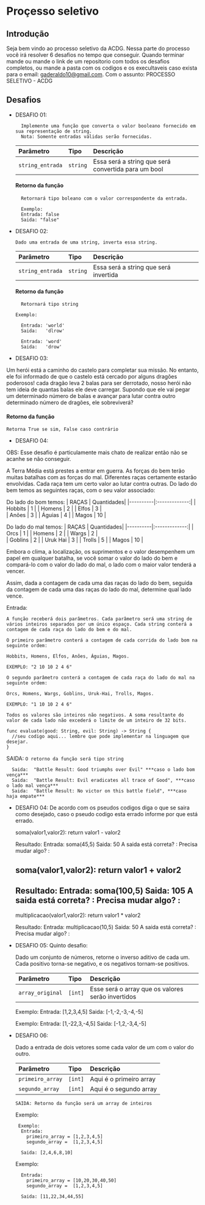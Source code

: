 # Proçesso seletivo

## Introdução
Seja bem vindo ao processo seletivo da ACDG. 
Nessa parte do processo você irá resolver 6 desafios no tempo que conseguir. 
Quando terminar mande ou mande o link de um repositorio com todos os desafios 
completos, ou mande a pasta com os codigos e os execultaveis
caso exista para o email: gaderaldo10@gmail.com. Com o assunto: PROCESSO SELETIVO - ACDG 

## Desafios

- DESAFIO 01: 

        Implemente uma função que converta o valor booleano fornecido em sua representação de string.
        Nota: Somente entradas válidas serão fornecidas.


    | Parâmetro   | Tipo       | Descrição                           |
    | :---------- | :--------- | :---------------------------------- |
    | `string_entrada` | `string` | Essa será a string que será convertida para um bool |

   #### Retorno da função

    ```http
      Retornará tipo boleano com o valor correspondente da entrada. 
    ```
        Exemplo:
        Entrada: false 
        Saida: "false"


- DESAFIO 02: 

      Dado uma entrada de uma string, inverta essa string.


    | Parâmetro   | Tipo       | Descrição                           |
    | :---------- | :--------- | :---------------------------------- |
    | `string_entrada` | `string` | Essa será a string que será invertida |

   #### Retorno da função
    ```http
      Retornará tipo string
    ```
      Exemplo:

        Entrada: 'world'
        Saida:   'dlrow'

        Entrada: 'word'
        Saida:   'drow'

- DESAFIO 03: 

Um herói está a caminho do castelo para completar sua missão. 
No entanto, ele foi informado de que o castelo está cercado por alguns dragões poderosos! cada dragão leva 2 balas para ser derrotado,
nosso herói não tem ideia de quantas balas ele deve carregar. Supondo que ele vai pegar um determinado número de balas e avançar para lutar contra
outro determinado número de dragões, ele sobreviverá?

   #### Retorno da função
    Retorna True se sim, False caso contrário
    
- DESAFIO 04:
  
OBS: Esse desafio é particulamente mais chato de realizar então não se acanhe se não conseguir.

A Terra Média está prestes a entrar em guerra. As forças do bem terão muitas batalhas com as forças do mal. Diferentes raças certamente estarão envolvidas.
Cada raça tem um certo valor ao lutar contra outras. Do lado do bem temos as seguintes raças, com o seu valor associado:

  Do lado do bom temos:
  | RAÇAS    |    Quantidades|
  |----------|:-------------:|
  | Hobbits  | 1             | 
  | Homens   | 2             |
  | Elfos    | 3             |  
  | Anões    | 3             |
  | Águias   | 4             |
  | Magos    | 10            |

  Do lado do mal temos:
  | RAÇAS    |    Quantidades|
  |----------|:-------------:|
  | Orcs     | 1             | 
  | Homens   | 2             |
  | Wargs    | 2             |  
  | Goblins  | 2             |
  | Uruk Hai | 3             |
  | Trolls   | 5             |
  | Magos    | 10            |

Embora o clima, a localização, os suprimentos e o valor desempenhem um papel em qualquer batalha, se você somar o valor do lado do bem e compará-lo com o valor do lado do mal,
o lado com o maior valor tenderá a vencer.

Assim, dada a contagem de cada uma das raças do lado do bem, seguida da contagem de cada uma das raças do lado do mal, determine qual lado vence.

Entrada:
    
    A função receberá dois parâmetros. Cada parâmetro será uma string de vários inteiros separados por um único espaço. Cada string conterá a contagem de cada raça do lado do bem e do mal.

    O primeiro parâmetro conterá a contagem de cada corrida do lado bom na seguinte ordem:

    Hobbits, Homens, Elfos, Anões, Águias, Magos.
    
    EXEMPLO: "2 10 10 2 4 6"

    O segundo parâmetro conterá a contagem de cada raça do lado do mal na seguinte ordem:

    Orcs, Homens, Wargs, Goblins, Uruk-Hai, Trolls, Magos.

    EXEMPLO: "1 10 10 2 4 6"

    Todos os valores são inteiros não negativos. A soma resultante do valor de cada lado não excederá o limite de um inteiro de 32 bits.

  ```
  func evaluate(good: String, evil: String) -> String {
    //seu codigo aqui... lembre que pode implementar na linguagem que desejar.
  }

  ```

  SAIDA:
    ```O retorno da função
      será tipo string
    ```
      
      Saida:  "Battle Result: Good triumphs over Evil" ***caso o lado bom vença***
      Saida:  "Battle Result: Evil eradicates all trace of Good", ***caso o lado mal vença***
      Saida:  "Battle Result: No victor on this battle field", ***caso haja empate***


- DESAFIO 04:
De acordo com os pseudos codigos diga o que se saira como desejado, caso o pseudo codigo esta errado informe por que está errado.

    soma(valor1,valor2):
        return valor1 - valor2
    
    Resultado:
        Entrada: soma(45,5)
        Saida: 50
        A saida está correta? : 
        Precisa mudar algo? : 
    
    soma(valor1,valor2):
        return valor1 + valor2
    -----------------------------------
    Resultado:
        Entrada: soma(100,5)
        Saida: 105
        A saida está correta? : 
        Precisa mudar algo? : 
    -----------------------------------
    multiplicacao(valor1,valor2):
        return valor1 * valor2
    
    Resultado:
        Entrada: multiplicacao(10,5)
        Saida: 50
        A saida está correta? : 
        Precisa mudar algo? : 

- DESAFIO 05:
Quinto desafio:
    
  Dado um conjunto de números, retorne o inverso aditivo de cada um. Cada positivo torna-se negativo, e os negativos tornam-se positivos.
    
  | Parâmetro   | Tipo       | Descrição                           |
  | :---------- | :--------- | :---------------------------------- |
  | `array_original` | `[int]` | Esse será o array que os valores serão invertidos |

    Exemplo:
    Entrada: [1,2,3,4,5] 
    Saida: [-1,-2,-3,-4,-5]

    
    Exemplo:
    Entrada: [1,-22,3,-4,5] 
    Saida: [-1,2,-3,4,-5]

- DESAFIO 06:


  Dado a entrada de dois vetores some cada valor de um com o valor do outro.
    
  | Parâmetro   | Tipo       | Descrição                           |
  | :---------- | :--------- | :---------------------------------- |
  | `primeiro_array` | `[int]` | Aqui é o primeiro array |
  | `segundo_array`  | `[int]` | Aqui é o segundo array  |

      SAIDA: Retorno da função será um array de inteiros

    Exemplo:
    
       Exemplo:
        Entrada: 
          primeiro_array = [1,2,3,4,5] 
          segundo_array =  [1,2,3,4,5] 
        
        Saida: [2,4,6,8,10]

    
    Exemplo:
        
        Entrada: 
          primeiro_array = [10,20,30,40,50] 
          segundo_array =  [1,2,3,4,5] 
        
        Saida: [11,22,34,44,55]



